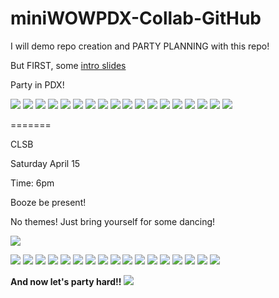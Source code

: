 # miniWOWPDX-Collab-GitHub
I will demo repo creation and PARTY PLANNING with this repo!

But FIRST, some [intro slides](https://docs.google.com/presentation/d/1sf24kf1t9xiXMcEm5bBkF3Plg4GfYy5YOOpqHbJ9zFc/edit#slide=id.g11cbf1d5c5_0_0)


Party in PDX!

![](http://cultofthepartyparrot.com/parrots/reversecongaparrot.gif)
![](http://cultofthepartyparrot.com/parrots/reversecongaparrot.gif)
![](http://cultofthepartyparrot.com/parrots/reversecongaparrot.gif)
![](http://cultofthepartyparrot.com/parrots/reversecongaparrot.gif)
![](http://cultofthepartyparrot.com/parrots/reversecongaparrot.gif)
![](http://cultofthepartyparrot.com/parrots/reversecongaparrot.gif)
![](http://cultofthepartyparrot.com/parrots/reversecongaparrot.gif)
![](http://cultofthepartyparrot.com/parrots/reversecongaparrot.gif)
![](http://cultofthepartyparrot.com/parrots/reversecongaparrot.gif)
![](http://cultofthepartyparrot.com/parrots/reversecongaparrot.gif)
![](http://cultofthepartyparrot.com/parrots/reversecongaparrot.gif)
![](http://cultofthepartyparrot.com/parrots/reversecongaparrot.gif)
![](http://cultofthepartyparrot.com/parrots/reversecongaparrot.gif)
![](http://cultofthepartyparrot.com/parrots/reversecongaparrot.gif)
![](http://cultofthepartyparrot.com/parrots/reversecongaparrot.gif)
![](http://cultofthepartyparrot.com/parrots/reversecongaparrot.gif)
![](http://cultofthepartyparrot.com/parrots/reversecongaparrot.gif)
![](http://cultofthepartyparrot.com/parrots/reversecongaparrot.gif)

=======

CLSB

Saturday April 15

Time: 6pm 

Booze be present!

No themes!  Just bring yourself for some dancing!

![](https://media.giphy.com/media/Ta1zCPgNNr2GQ/giphy.gif)

![](http://cultofthepartyparrot.com/parrots/reversecongaparrot.gif)
![](http://cultofthepartyparrot.com/parrots/reversecongaparrot.gif)
![](http://cultofthepartyparrot.com/parrots/reversecongaparrot.gif)
![](http://cultofthepartyparrot.com/parrots/reversecongaparrot.gif)
![](http://cultofthepartyparrot.com/parrots/reversecongaparrot.gif)
![](http://cultofthepartyparrot.com/parrots/reversecongaparrot.gif)
![](http://cultofthepartyparrot.com/parrots/reversecongaparrot.gif)
![](http://cultofthepartyparrot.com/parrots/reversecongaparrot.gif)
![](http://cultofthepartyparrot.com/parrots/reversecongaparrot.gif)
![](http://cultofthepartyparrot.com/parrots/reversecongaparrot.gif)
![](http://cultofthepartyparrot.com/parrots/reversecongaparrot.gif)
![](http://cultofthepartyparrot.com/parrots/reversecongaparrot.gif)
![](http://cultofthepartyparrot.com/parrots/reversecongaparrot.gif)
![](http://cultofthepartyparrot.com/parrots/reversecongaparrot.gif)
![](http://cultofthepartyparrot.com/parrots/reversecongaparrot.gif)
![](http://cultofthepartyparrot.com/parrots/reversecongaparrot.gif)
![](http://cultofthepartyparrot.com/parrots/reversecongaparrot.gif)

**And now let's party hard!!**
![](https://media.giphy.com/media/ZUomWFktUWpFu/giphy.gif)
